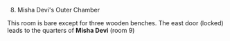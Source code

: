8. Misha Devi's Outer Chamber

This room is bare except for three wooden benches. The east door
(locked) leads to the quarters of **Misha Devi** (room 9)

